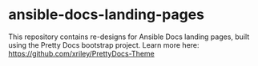 # ansible-docs-landing-pages
This repository contains re-designs for Ansible Docs landing pages, built using the Pretty Docs bootstrap project. Learn more here: https://github.com/xriley/PrettyDocs-Theme
